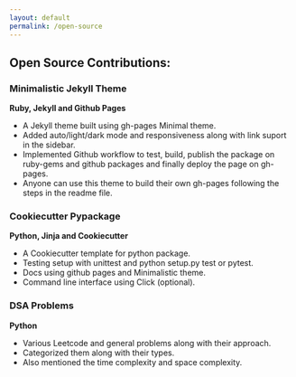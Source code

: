 ```yaml
---
layout: default
permalink: /open-source
---
```

## Open Source Contributions:

<div class="card">
  <h3>Minimalistic Jekyll Theme</h3>
  <p><b>Ruby, Jekyll and Github Pages</b></p>
  <ul>
    <li>A Jekyll theme built using gh-pages Minimal theme.</li>
    <li>Added auto/light/dark mode and responsiveness along with link suport in the sidebar.</li>
    <li>Implemented Github workflow to test, build, publish the package on ruby-gems and github packages and finally deploy the page on gh-pages.</li>
    <li>Anyone can use this theme to build their own gh-pages following the steps in the readme file.</li>
  </ul>
  <a href="https://vaibhavvikas.ml/jekyll-theme-minimalistic"><span class="card-link-spanner"></span></a>
</div>

<div class="card">
  <h3>Cookiecutter Pypackage</h3>
  <p><b>Python, Jinja and Cookiecutter</b></p>
  <ul>
    <li>A Cookiecutter template for python package.</li>
    <li>Testing setup with unittest and python setup.py test or pytest.</li>
    <li>Docs using github pages and Minimalistic theme.</li>
    <li>Command line interface using Click (optional).</li>
  </ul>
  <a href="http://vaibhavvikas.ml/cookiecutter-pypackage/"><span class="card-link-spanner"></span></a>
</div>

<div class="card">
  <h3>DSA Problems</h3>
  <p><b>Python</b></p>
  <ul>
    <li>Various Leetcode and general problems along with their approach.</li>
    <li>Categorized them along with their types.</li>
    <li>Also mentioned the time complexity and space complexity.</li>
  </ul>
  <a href="https://vaibhavvikas.ml/dsa-problems/"><span class="card-link-spanner"></span></a>
</div>
